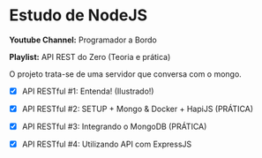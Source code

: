 # **Estudo de NodeJS**

**Youtube Channel:** Programador a Bordo

**Playlist:** API REST do Zero (Teoria e prática)

O projeto trata-se de uma servidor que conversa com o mongo.

- [x] API RESTful #1: Entenda! (Ilustrado!)
- [x] API RESTful #2: SETUP + Mongo & Docker + HapiJS (PRÁTICA)
- [x] API RESTful #3: Integrando o MongoDB (PRÁTICA)
- [x] API RESTful  #4: Utilizando API com ExpressJS


